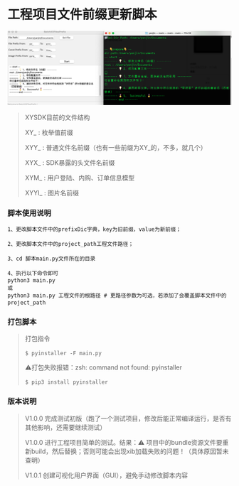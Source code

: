 # 工程项目文件前缀更新脚本

![](batch_file_terminal.png)
> XYSDK目前的文件结构
> 
> XY_ : 枚举值前缀 
> 
> XYY_ : 普通文件名前缀（也有一些前缀为XY_的，不多，就几个）
> 
> XYX_ : SDK暴露的头文件名前缀
> 
> XYM_ : 用户登陆、内购、订单信息模型
> 
> XYYI_ : 图片名前缀

### 脚本使用说明
````
1、更改脚本文件中的prefixDic字典，key为旧前缀，value为新前缀；

2、更改脚本文件中的project_path工程文件路径；

3、cd 脚本main.py文件所在的目录

4、执行以下命令即可
python3 main.py 
或  
python3 main.py 工程文件的根路径 # 更路径参数为可选，若添加了会覆盖脚本文件中的project_path

````

### 打包脚本
> 打包指令
> 
> ```$ pyinstaller -F main.py```
> 
> ⚠️打包失败报错：zsh: command not found: pyinstaller
> 
> ```$ pip3 install pyinstaller```

### 版本说明
> V1.0.0 完成测试初版（跑了一个测试项目，修改后能正常编译运行，是否有其他影响，还需要继续测试）
>
> V1.0.0 进行工程项目简单的测试。结果：⚠️ 项目中的bundle资源文件要重新build，然后替换；否则可能会出现xib加载失败的问题！（具体原因暂未查明）
> 
> V1.0.1 创建可视化用户界面（GUI），避免手动修改脚本内容
